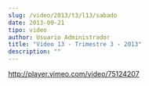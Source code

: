 ```yaml
---
slug: /video/2013/t3/l13/sabado
date: 2013-09-21
tipo: video
author: Usuario Administrador
title: "Video 13 - Trimestre 3 - 2013"
description: ""
---
```


http://player.vimeo.com/video/75124207
